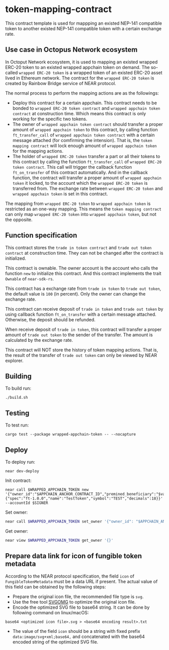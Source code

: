 # token-mapping-contract

This contract template is used for mappping an existed NEP-141 compatible token to another existed NEP-141 compatible token with a certain exchange rate.

## Use case in Octopus Network ecosystem

In Octoput Network ecosystem, it is used to mapping an existed wrapped ERC-20 token to an existed wrapped appchain token on demand. The so-called `wrapped ERC-20 token` is a wrapped token of an existed ERC-20 asset lived in Ethereum network. The contract for the `wrapped ERC-20 token` is created by Rainbow Bridge service of NEAR protocol.

The normal process to perform the mapping actions are as the followings:

- Deploy this contract for a certain appchain. This contract needs to be bonded to `wrapped ERC-20 token contract` and `wrapped appchain token contract` at construction time. Which means this contract is only working for the specific two tokens.
- The owner of `wrapped appchain token contract` should transfer a proper amount of `wrapped appchain token` to this contract, by calling function `ft_transfer_call` of `wrapped appchain token contract` with a certain message attached (for comfirming the intension). That is, the `token mapping contract` will lock enough amount of `wrapped appchain token` for the mapping actions.
- The holder of `wrapped ERC-20 token` transfer a part or all their tokens to this contract by calling the function `ft_transfer_call` of `wrapped ERC-20 token contract`. This call will trigger the callback function `ft_on_transfer` of this contract automatically. And in the callback function, the contract will transfer a proper amount of `wrapped appchain token` it locked, to the account which the `wrapped ERC-20 token` is transferred from. The exchange rate between `wrapped ERC-20 token` and `wrapped appchain token` is set in this contract.

The mapping from `wrapped ERC-20 token` to `wrapped appchain token` is restricted as an one-way mapping. This means the `token mapping contract` can only map `wrapped ERC-20 token` into `wrapped appchain token`, but not the opposite.

## Function specification

This contract stores the `trade in token contract` and `trade out token contract` at construction time. They can not be changed after the contract is initialized.

This contract is ownable. The owner account is the account who calls the function `new` to initialize this contract. And this contract implements the trait `Ownable` of `near-sdk-rs`.

This contract has a exchange rate from `trade in token` to `trade out token`, the default value is `100` (in percent). Only the owner can change the exchange rate.

This contract can receive deposit of `trade in token` and `trade out token` by using callback function `ft_on_transfer` with a certain message attached. Otherwise, the deposit should be refunded.

When receive deposit of `trade in token`, this contract will transfer a proper amount of `trade out token` to the sender of the transfer. The amount is calculated by the exchange rate.

This contract will NOT store the history of token mapping actions. That is, the result of the transfer of `trade out token` can only be viewed by NEAR explorer.

## Building

To build run:

```shell
./build.sh
```

## Testing

To test run:

```shell
cargo test --package wrapped-appchain-token -- --nocapture
```

## Deploy

To deploy run:

```shell
near dev-deploy
```

Init contract:

```shell
near call $WRAPPED_APPCHAIN_TOKEN new '{"owner_id":"$APPCHAIN_ANCHOR_CONTRACT_ID","premined_beneficiary":"$valid_account_id","premined_balance":"$premined_balance","metadata":{"spec":"ft-1.0.0","name":"TestToken","symbol":"TEST","decimals":18}}' --accountId $SIGNER
```

Set owner:

```bash
near call $WRAPPED_APPCHAIN_TOKEN set_owner '{"owner_id": "$APPCHAIN_ANCHOR_CONTRACT_ID"}' --accountId $SIGNER
```

Get owner:

```bash
near view $WRAPPED_APPCHAIN_TOKEN get_owner '{}'
```

## Prepare data link for icon of fungible token metadata

According to the NEAR protocol specification, the field `icon` of `FungibleTokenMetadata` must be a data URL if present. The actual value of this field can be obtained by the following steps:

* Prepare the original icon file, the recommended file type is `svg`.
* Use the free tool [SVGOMG](https://jakearchibald.github.io/svgomg/) to optimize the original icon file.
* Encode the optimized SVG file to base64 string. It can be done by following command on linux/macOS:

```shell
base64 <optimized icon file>.svg > <base64 encoding result>.txt
```

* The value of the field `icon` should be a string with fixed prefix `data:image/svg+xml;base64,` and concatenated with the base64 encoded string of the optimized SVG file.
